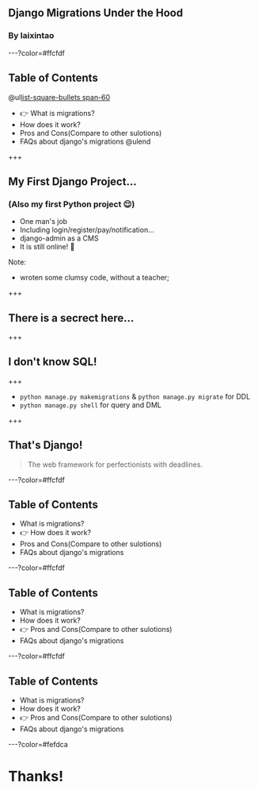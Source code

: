 ## Django Migrations Under the Hood

### By laixintao



---?color=#ffcfdf

## Table of Contents

@ul[list-square-bullets span-60](false)
- 👉 What is migrations?
- How does it work?
- Pros and Cons(Compare to other sulotions)
- FAQs about django's migrations
@ulend

+++

## My First Django Project...
### (Also my first Python project 😌)

- One man's job
- Including login/register/pay/notification...
- django-admin as a CMS
- It is still online! 🎉

Note:
- wroten some clumsy code, without a teacher;

+++

## There is a secrect here...

+++

## I don't know SQL!

+++

- `python manage.py makemigrations` & `python manage.py migrate` for DDL
- `python manage.py shell` for query and DML

+++

## That's Django!

> The web framework for perfectionists with deadlines.




---?color=#ffcfdf

## Table of Contents

- What is migrations?
- 👉 How does it work?
- Pros and Cons(Compare to other sulotions)
- FAQs about django's migrations



---?color=#ffcfdf

## Table of Contents

- What is migrations?
- How does it work?
- 👉 Pros and Cons(Compare to other sulotions)
- FAQs about django's migrations

---?color=#ffcfdf

## Table of Contents

- What is migrations?
- How does it work?
- 👉 Pros and Cons(Compare to other sulotions)
- FAQs about django's migrations

---?color=#fefdca

# Thanks!
